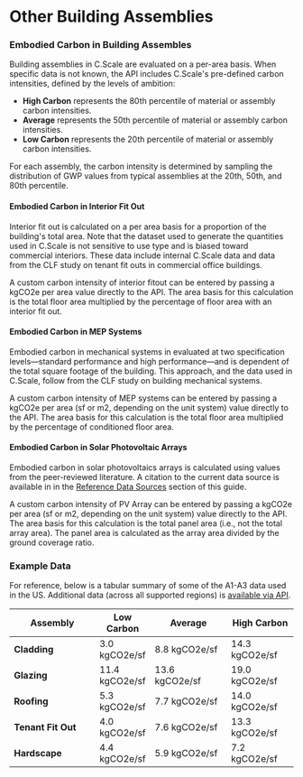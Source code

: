 # Other Building Assemblies

### Embodied Carbon in Building Assembles

Building assemblies in C.Scale are evaluated on a per-area basis. When specific data is not known, the API includes C.Scale's pre-defined carbon intensities, defined by the levels of ambition:

* **High Carbon** represents the 80th percentile of material or assembly carbon intensities.
* **Average** represents the 50th percentile of material or assembly carbon intensities.
* **Low Carbon** represents the 20th percentile of material or assembly carbon intensities.

For each assembly, the carbon intensity is determined by sampling the distribution of GWP values from typical assemblies at the 20th, 50th, and 80th percentile. &#x20;

#### Embodied Carbon in Interior Fit Out

Interior fit out is calculated on a per area basis for a proportion of the building's total area. Note that the dataset used to generate the quantities used in C.Scale is not sensitive to use type and is biased toward commercial interiors. These data include internal C.Scale data and data from the CLF study on tenant fit outs in commercial office buildings.

A custom carbon intensity of interior fitout can be entered by passing a kgCO2e per area value directly to the API. The area basis for this calculation is the total floor area multiplied by the percentage of floor area with an interior fit out.

#### Embodied Carbon in MEP Systems

Embodied carbon in mechanical systems in evaluated at two specification levels—standard performance and high performance—and is dependent of the total square footage of the building. This approach, and the data used in C.Scale, follow from the CLF study on building mechanical systems.

A custom carbon intensity of MEP systems can be entered by passing a kgCO2e per area (sf or m2, depending on the unit system) value directly to the API. The area basis for this calculation is the total floor area multiplied by the percentage of conditioned floor  area.

#### Embodied Carbon in Solar Photovoltaic Arrays

Embodied carbon in solar photovoltaics arrays is calculated using values from the peer-reviewed literature. A citation to the current data source is available in in the [Reference Data Sources](../reference-data.md) section of this guide.

A custom carbon intensity of PV Array can be entered by passing a kgCO2e per area (sf or m2, depending on the unit system) value directly to the API. The area basis for this calculation is the total panel area (i.e., not the total array area). The panel area is calculated as the array area divided by the ground coverage ratio.&#x20;

### Example Data

For reference, below is a tabular summary of some of the A1-A3 data used in the US. Additional data (across all supported regions) is [available via API](http://api.cscale.io/api/cscale-swagger-docs).&#x20;

<table><thead><tr><th width="185.55078125">Assembly</th><th>Low Carbon</th><th width="156.24609375">Average</th><th width="122.796875">High Carbon</th></tr></thead><tbody><tr><td><strong>Cladding</strong></td><td>3.0 kgCO2e/sf</td><td>8.8 kgCO2e/sf</td><td>14.3 kgCO2e/sf</td></tr><tr><td><strong>Glazing</strong></td><td>11.4 kgCO2e/sf</td><td>13.6 kgCO2e/sf</td><td>19.0 kgCO2e/sf</td></tr><tr><td><strong>Roofing</strong></td><td>5.3 kgCO2e/sf</td><td>7.7 kgCO2e/sf</td><td>14.0 kgCO2e/sf</td></tr><tr><td><strong>Tenant Fit Out</strong></td><td>4.0 kgCO2e/sf</td><td>7.6 kgCO2e/sf</td><td>13.3 kgCO2e/sf</td></tr><tr><td><strong>Hardscape</strong></td><td>4.4 kgCO2e/sf</td><td>5.9 kgCO2e/sf</td><td>7.2 kgCO2e/sf</td></tr></tbody></table>
